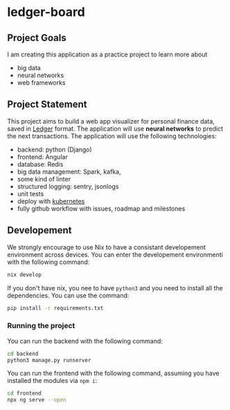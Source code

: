 # ledger-board

## Project Goals

I am creating this application as a practice project to learn more about
- big data
- neural networks
- web frameworks

## Project Statement

This project aims to build a web app visualizer for personal finance data, saved in [Ledger](https://github.com/ledger/ledger) format. The application will use **neural networks** to predict the next transactions. The application will use the following technologies:
- backend: python (Django)
- frontend: Angular
- database: Redis
- big data management: Spark, kafka,
- some kind of linter
- structured logging: sentry, jsonlogs
- unit tests
- deploy with [kubernetes](https://github.com/kubernetes/kubernetes)
- fully github workflow with issues, roadmap and milestones

## Developement

We strongly encourage to use Nix to have a consistant developement environment across devices. You can enter the developement environmenti with the following command:
```bash
nix develop
```

If you don't have nix, you nee to have `python3` and you need to install all the dependencies. You can use the command:
```bash
pip install -r requirements.txt
```

### Running the project

You can run the backend with the following command:
```bash
cd backend
python3 manage.py runserver 
```
You can run the frontend with the following command, assuming you have installed the modules via `npm i`:
```bash
cd frontend
npx ng serve --open
```
